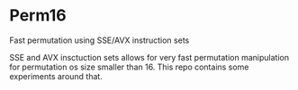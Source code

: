 # Perm16
Fast permutation using SSE/AVX instruction sets

SSE and AVX insctuction sets allows for very fast permutation manipulation for permutation os size smaller than 16.
This repo contains some experiments around that.
